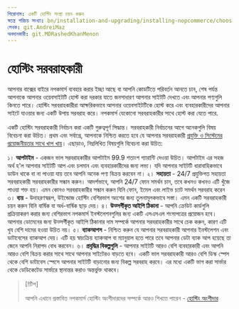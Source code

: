 ```yaml
---
শিরোনাম: একটি হোস্টিং সংস্থা চয়ন করুন
স্বতন্ত্র পরিচয় সংখ্যা: bn/installation-and-upgrading/installing-nopcommerce/choose-a-hosting-company
লেখক: git.AndreiMaz
অবদানকারী: git.MDRashedKhanMenon
---
```


# হোস্টিং সরবরাহকারী

আপনার বাক্সের বাইরে নপকমার্স ব্যবহার করার ইচ্ছা আছে বা আপনি কোডটিতে পরিবর্তন আনতে চান, শেষ পর্যন্ত আপনাকে আপনার ওয়েবসাইটটি হোস্ট করা দরকার যাতে জনসাধারণ আপনার সাইটটি দেখতে এবং আপনার পণ্যগুলি কিনতে পারে। হোস্টিং সরবরাহকারীরা আক্ষরিকভাবে আপনার ওয়েবসাইটটিকে হোস্ট করে এবং ব্যবহারকারীদের আপনার সাইটে যাওয়ার জন্য একটি উপায় সরবরাহ করে। নপকমার্স যেকোনো সরবরাহকারীর সাথে হোস্ট করা যেতে পারে.

একটি হোস্টিং সরবরাহকারী নির্বাচন করা একটি গুরুত্বপূর্ণ সিদ্ধান্ত। সরবরাহকারী নির্বাচনের আগে অনেকগুলি বিষয় বিবেচনা করা উচিত। প্রথম এবং সর্বাগ্রে, আপনাকে নিশ্চিত করতে হবে যে আপনার সরবরাহকারী [প্রযুক্তি ও সিস্টেমের প্রয়োজনীয়তার সাথে খাপ খায়](xref:bn/installation-and-upgrading/technology-and-system-requirements)। এছাড়াও, নিম্নলিখিত বিষয়গুলি বিবেচনা করা উচিত:

১। **আপটাইম** - একজন ভাল সরবরাহকারীর আপটাইম 99.9 শতাংশ গ্যারান্টি দেওয়া উচিত। আপটাইম এর সহজ অর্থ হ'ল আপনার সাইটটি আপ এবং চলমান এবং ব্যবহারকারীদের জন্য লভ্য। যদি আপনার সাইটটি ধারাবাহিকভাবে ডাউন থাকে বা না পাওয়া যায় তবে আপনি অনেক পণ্য বিক্রয় করবেন না।
২। **সহায়তা** - 24/7 প্রযুক্তিগত সহায়তা সরবরাহকারী সরবরাহকারীর সন্ধান করুন। আদর্শভাবে, আপনি 24/7 ফোন সমর্থন চান, তবে কখনও কখনও এটি খুঁজে পাওয়া শক্ত হয়। এমন কোনও সরবরাহকারীর সন্ধান করুন যিনি ফোন, ইমেল এবং লাইভ চ্যাট সমর্থন সরবরাহ করেন 
৩। **ব্যয়** - উদাহরণস্বরূপ, উইন্ডোজ হোস্টিং বেশিরভাগ অংশের জন্য তুলনামূলকভাবে সস্তা। এমন একটি সরবরাহকারী চয়ন করুন যিনি বার্ষিক বা অর্ধ-বার্ষিক ছাড় দেয়।
৪। **উত্সর্গীকৃত আইপি ঠিকানা** - আপনি ক্রেডিট কার্ডগুলি প্রক্রিয়াকরণ করার জন্য বেশিরভাগ নপকমার্স ইনস্টলেশনগুলির জন্য একটি এসএসএল শংসাপত্রের প্রয়োজন হবে। আপনার ডোমেনের জন্য উত্সর্গীকৃত আইপি ঠিকানার দাম সম্পর্কে আপনার সরবরাহকারীর সাথে চেক করুন, কারণ এটি খুব বেশি দামের হওয়া উচিত নয়।
৫। **ব্যাকআপস** - নিশ্চিত করুন যে আপনার সরবরাহকারী আপনার ইনস্টলেশন এবং ডাটাবেসের ব্যাকআপ দেয়। এটি হয় স্বয়ংক্রিয় ব্যাকআপ বা ম্যানুয়াল হতে পারে তবে আপনার ডেটা ব্যাক আপ হয়েছে তা জেনে আপনি নিরাপদ বোধ করবেন।
৬। **প্রবৃদ্ধির বিকল্পগুলি** - আপনার সাইটটি আরও বেশি ব্যবহারকারী এবং আপনি আরও বেশি বিক্রয় করার সাথে সাথে আপনার সাইটেরও বাড়তে হবে। একটি ভাল সরবরাহকারী আরও বেশি ডিস্ক স্পেস থেকে বেশি ডাটাবেস স্পেসে আপনার সাইটটি বাড়ানোর জন্য বিকল্প সরবরাহ করবে। এর মধ্যে একটি ভাগ করা সার্ভার থেকে ডেডিকেটেড সার্ভারে স্থানান্তর করাও অন্তর্ভুক্ত থাকবে।

> [!টিপ]
> 
> আপনি এখানে প্রস্তাবিত নপকমার্স হোস্টিং অংশীদারদের সম্পর্কে আরও শিখতে পারেন - [হোস্টিং অংশীদার](https://www.nopcommerce.com/hosting-partners?utm_source=docs_nopcommerce&utm_medium=link&utm_content=hosting&utm_campaign=parnters_page)
